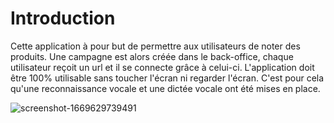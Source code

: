 # Introduction 
Cette application à pour but de permettre aux utilisateurs de noter des produits. Une campagne est alors créée dans le back-office, chaque utilisateur reçoit un url et il se connecte grâce à celui-ci. L'application doit être 100% utilisable sans toucher l'écran ni regarder l'écran. C'est pour cela qu'une reconnaissance vocale et une dictée vocale ont été mises en place.

![screenshot-1669629739491](https://user-images.githubusercontent.com/67638928/204250938-72d941fd-272c-4a0a-b570-24ca43748e41.png)
